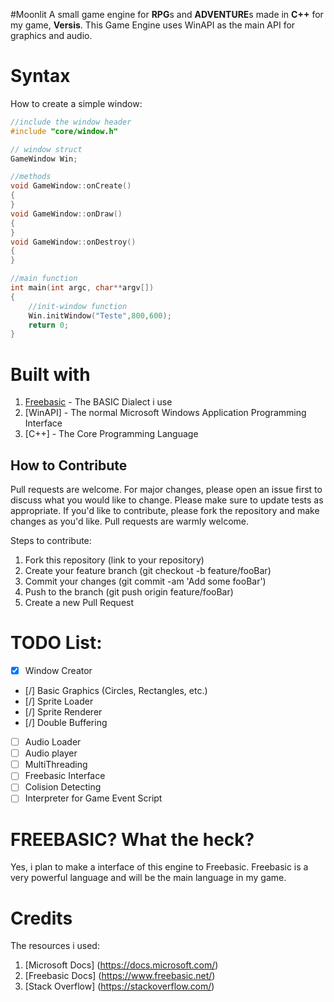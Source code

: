 #Moonlit
A small game engine for **RPG**s and **ADVENTURE**s made in **C++** for my game, **Versis**.
This Game Engine uses WinAPI as the main API for graphics and audio.

# Syntax
How to create a simple window:
```cpp
//include the window header
#include "core/window.h"

// window struct
GameWindow Win;

//methods
void GameWindow::onCreate()
{ 
}
void GameWindow::onDraw()
{ 
}
void GameWindow::onDestroy()
{ 
}

//main function
int main(int argc, char**argv[])
{
    //init-window function
	Win.initWindow("Teste",800,600);
	return 0;
}

```
# Built with
1. [Freebasic](https://www.freebasic.net/) - The BASIC Dialect i use
2. [WinAPI] - The normal Microsoft Windows Application Programming Interface
3. [C++] - The Core Programming Language


## How to Contribute
Pull requests are welcome. For major changes, please open an issue first to discuss what you would like to change. Please make sure to update tests as appropriate. If you'd like to contribute, please fork the repository and make changes as you'd like. Pull requests are warmly welcome.

Steps to contribute:
1. Fork this repository (link to your repository)
2. Create your feature branch (git checkout -b feature/fooBar)
3. Commit your changes (git commit -am 'Add some fooBar')
4. Push to the branch (git push origin feature/fooBar)
5. Create a new Pull Request

# TODO List:
* [x] Window Creator
* [/] Basic Graphics (Circles, Rectangles, etc.)
* [/] Sprite Loader
* [/] Sprite Renderer
* [/] Double Buffering
* [ ] Audio Loader
* [ ] Audio player
* [ ] MultiThreading
* [ ] Freebasic Interface
* [ ] Colision Detecting
* [ ] Interpreter for Game Event Script

# FREEBASIC? What the heck?
Yes, i plan to make a interface of this engine to Freebasic. Freebasic is a very powerful language and will be the main language in my game.

# Credits
The resources i used:
1. [Microsoft Docs] (https://docs.microsoft.com/)
2. [Freebasic Docs] (https://www.freebasic.net/)
3. [Stack Overflow] (https://stackoverflow.com/)
